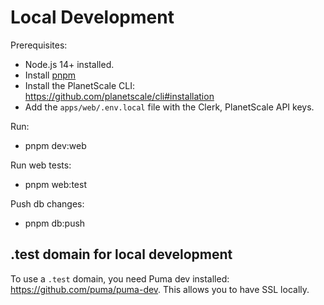 # Local Development

Prerequisites:

- Node.js 14+ installed.
- Install [pnpm](https://pnpm.io/installation)
- Install the PlanetScale CLI: https://github.com/planetscale/cli#installation
- Add the `apps/web/.env.local` file with the Clerk, PlanetScale API keys.

Run:

- pnpm dev:web

Run web tests:

- pnpm web:test

Push db changes:

- pnpm db:push

## .test domain for local development

To use a `.test` domain, you need Puma dev installed: https://github.com/puma/puma-dev. This allows you to have SSL locally.
